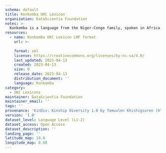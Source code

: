 ```yaml
---
schema: default
title: Konkomba UKC Lexicon
organization: DataScientia Foundation
notes: >-
  Konkomba is a language from the Niger-Congo family, spoken in Africa. The UKC Lexicon of Konkomba is represented as a lexico-semantic network. It consists of words, word senses, synsets, as well as sense-level and synset-level relationships.
resources:
  - name: Konkomba UKC Lexicon LMF format
    url: >-
      
    format: xml
    license: https://creativecommons.org/licenses/by-nc-sa/4.0/
    last_updated: 2023-04-13
    created: 2023-04-13
    size: 0
    release_date: 2023-04-13
    distribution_document: ''
    language: Konkomba
category:
  - UKC Lexicons
maintainer: DataScientia Foundation
maintainer_email: ''
tags: ''
provenance: 'KinDiv: Kinship Diversity 1.0 by Temuulen Khishigsuren (http://ukc.disi.unitn.it/index.php/kinship/); Princeton WordNet 2.1 by Princeton University (https://wordnet.princeton.edu)'
version: '1.0'
dataset_level: Language Level (L1-2)
dataset_access: Open Access
dataset_description: ''
landing_page: ''
latitude_map: 10.0
longitude_map: 0.08
---
```

